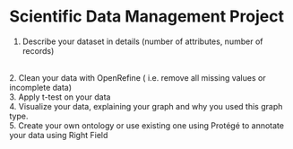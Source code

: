 # Scientific Data Management Project 

1. Describe your dataset in details (number of attributes, number of records)
<br>
2. Clean your data with OpenRefine ( i.e. remove all missing values or incomplete data)
<br>
3. Apply t-test on your data
<br>
4. Visualize your data, explaining your graph and why you used this graph type.
<br>
5. Create your own ontology or use existing one using Protégé to annotate your data using
Right Field
<br>

